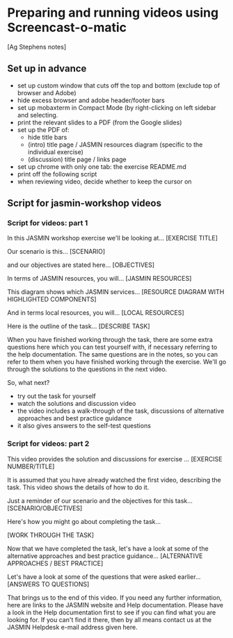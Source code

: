 # Preparing and running videos using Screencast-o-matic

[Ag Stephens notes]

## Set up in advance

 - set up custom window that cuts off the top and bottom (exclude top of browser and Adobe)
 - hide excess browser and adobe header/footer bars
 - set up mobaxterm in Compact Mode (by right-clicking on left sidebar and selecting.
 - print the relevant slides to a PDF (from the Google slides)
 - set up the PDF of:
   - hide title bars
   - (intro) title page / JASMIN resources diagram (specific to the individual exercise)
   - (discussion) title page / links page
 - set up chrome with only one tab: the exercise README.md
 - print off the following script
 - when reviewing video, decide whether to keep the cursor on

## Script for jasmin-workshop videos

### Script for videos: part 1

In this JASMIN workshop exercise we'll be looking at... [EXERCISE TITLE]

Our scenario is this... [SCENARIO]

and our objectives are stated here... [OBJECTIVES]

In terms of JASMIN resources, you will... [JASMIN RESOURCES]

This diagram shows which JASMIN services... [RESOURCE DIAGRAM WITH HIGHLIGHTED COMPONENTS]

And in terms local resources, you will... [LOCAL RESOURCES]

Here is the outline of the task... [DESCRIBE TASK]

When you have finished working through the task, there are some extra questions here which you can test yourself with, if necessary referring to the help documentation. The same questions are in the notes, so you can refer to them when you have finished working through the exercise. We'll go through the solutions to the questions in the next video.

So, what next?
  - try out the task for yourself
  - watch the solutions and discussion video
  - the video includes a walk-through of the task, discussions of alternative approaches and best practice guidance
  - it also gives answers to the self-test questions

### Script for videos: part 2

This video provides the solution and discussions for exercise ... [EXERCISE NUMBER/TITLE]

It is assumed that you have already watched the first video, describing the task.
This video shows the details of how to do it.

Just a reminder of our scenario and the objectives for this task... [SCENARIO/OBJECTIVES]

Here's how you might go about completing the task...

[WORK THROUGH THE TASK]

Now that we have completed the task, let's have a look at some of the alternative approaches and best practice guidance... [ALTERNATIVE APPROACHES / BEST PRACTICE]

Let's have a look at some of the questions that were asked earlier... [ANSWERS TO QUESTIONS]

That brings us to the end of this video. If you need any further information, here are links to the JASMIN website and Help documentation. Please have a look in the Help documentation first to see if you can find what you are looking for. If you can't find it there, then by all means contact us at the JASMIN Helpdesk e-mail address given here.



